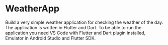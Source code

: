 # WeatherApp
Build a very simple weather application for checking the weather of the day. The application is written in Flutter and Dart.
To be able to run the application you need VS Code with Flutter and Dart plugin installed, Emulator in Android Studio and Flutter SDK. 
